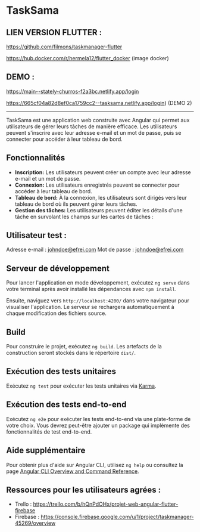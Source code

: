 # TaskSama

## LIEN VERSION FLUTTER : 

https://github.com/filmons/taskmanager-flutter

https://hub.docker.com/r/hermela12/flutter_docker (image docker)


## DEMO :
https://main--stately-churros-f2a3bc.netlify.app/login

https://665cf04a82d8ef0ca1759cc2--tasksama.netlify.app/login) (DEMO 2)


---

TaskSama est une application web construite avec Angular qui permet aux utilisateurs de gérer leurs tâches de manière efficace.
Les utilisateurs peuvent s'inscrire avec leur adresse e-mail et un mot de passe, puis se connecter pour accéder à leur tableau de bord.

## Fonctionnalités

- **Inscription:** Les utilisateurs peuvent créer un compte avec leur adresse e-mail et un mot de passe.
- **Connexion:** Les utilisateurs enregistrés peuvent se connecter pour accéder à leur tableau de bord.
- **Tableau de bord:** À la connexion, les utilisateurs sont dirigés vers leur tableau de bord où ils peuvent gérer leurs tâches.
- **Gestion des tâches:** Les utilisateurs peuvent éditer les détails d'une tâche en survolant les champs sur les cartes de tâches :

## Utilisateur test :
Adresse e-mail : johndoe@efrei.com
Mot de passe : johndoe@efrei.com

## Serveur de développement

Pour lancer l'application en mode développement, exécutez `ng serve` dans votre terminal après avoir installé les dépendances avec `npm install`. 

Ensuite, naviguez vers `http://localhost:4200/` dans votre navigateur pour visualiser l'application. Le serveur se rechargera automatiquement à chaque modification des fichiers source.

## Build

Pour construire le projet, exécutez `ng build`. Les artefacts de la construction seront stockés dans le répertoire `dist/`.

## Exécution des tests unitaires

Exécutez `ng test` pour exécuter les tests unitaires via [Karma](https://karma-runner.github.io).

## Exécution des tests end-to-end

Exécutez `ng e2e` pour exécuter les tests end-to-end via une plate-forme de votre choix. Vous devrez peut-être ajouter un package qui implémente des fonctionnalités de test end-to-end.

## Aide supplémentaire

Pour obtenir plus d'aide sur Angular CLI, utilisez `ng help` ou consultez la page [Angular CLI Overview and Command Reference](https://angular.io/cli).

## Ressources pour les utilisateurs agrées :
- Trello : https://trello.com/b/hQnPdOHx/projet-web-angular-flutter-firebase
- Firebase : https://console.firebase.google.com/u/1/project/taskmanager-45269/overview
